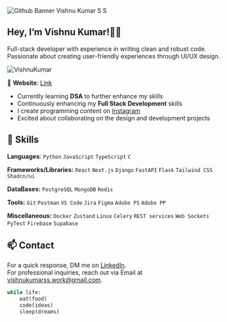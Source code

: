 ![Github Banner Vishnu Kumar S S](https://github.com/VishnuKumarSS/VishnuKumarSS/assets/90044424/15b58cef-e183-48b8-9b79-e61f2108832c)


## **Hey, I’m Vishnu Kumar!👋🏻**

Full-stack developer with experience in writing clean and robust code. Passionate about creating user-friendly experiences through UI/UX design.

<img src="https://komarev.com/ghpvc/?username=VishnuKumarSS" alt="VishnuKumar" />

🔗 **Website**: [Link](https://vishnukumar.tech "VishnuKumarSS Portfolio")

- Currently learning **DSA** to further enhance my skills
- Continuously enhancing my **Full Stack Development** skills
- I create programming content on [Instagram](https://www.instagram.com/starzcodes/)
- Excited about collaborating on the design and development projects

## 💼 Skills

**Languages**: `Python` `JavaScript` `TypeScript` `C`

**Frameworks/Libraries:** `React` `Next.js` `Django` `FastAPI` `Flask` `Tailwind CSS` `Shadcn/ui`

**DataBases:** `PostgreSQL` `MongoDB` `Redis`

**Tools:** `Git` `Postman` `VS Code` `Jira` `Figma` `Adobe PS` `Adobe PP`

**Miscellaneous:** `Docker` `Zustand` `Linux` `Celery` `REST services` `Web Sockets` `PyTest` `Firebase` `Supabase`

## 📫 Contact
For a quick response, DM me on [LinkedIn](https://www.linkedin.com/in/vishnukumarss).\
For professional inquiries, reach out via Email at [vishnukumarss.work@gmail.com](mailto:vishnukumarss.work@gmail.com).
 
```python
while life:
    eat(food)
    code(ideas)
    sleep(dreams)   
```
